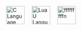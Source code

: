 <!DOCTYPE html>
<html lang="en">
<head>
    <meta charset="UTF-8">
    <meta name="viewport" content="width=device-width, initial-scale=1.0">
    <title>Embedding Icons</title>
    <style>
        .icon-container {
            display: flex;
            justify-content: center;
            align-items: center;
            height: 100vh;
            gap: 20px;
        }
        img {
            width: 50px;
            height: 50px;
        }
    </style>
</head>
<body>
    <div class="icon-container">
        <img src="https://raw.githubusercontent.com/bablubambal/All_logo_and_pictures/1ac69ce5fbc389725f16f989fa53c62d6e1b4883/programming%20languages/c.svg" alt="C Language Icon">
        <img src="https://static.wikia.nocookie.net/roblox/images/a/af/Luau.png/revision/latest?cb=20230210233439" alt="LuaU Language Icon">
        <img src="https://raw.githubusercontent.com/bablubambal/All_logo_and_pictures/1ac69ce5fbc389725f16f989fa53c62d6e1b4883/programming%20languages/python.svg" alt="fffffffffn">
    </div>

  <div>
        <h3>Past work experience 🤓</h3>
        <ul>
            <li>Worked for <a href="https://www.roblox.com/communities/16248263/Quality-Studio" target="_blank">Quality-Studio</a> up until ~Q3 2024</li>
        </ul>
    </div>
</body>
</html>
